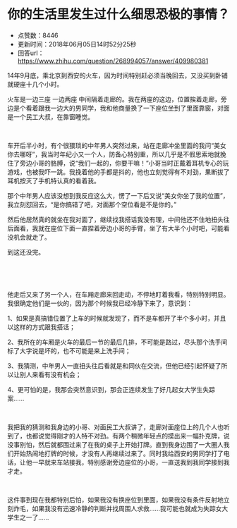 # 你的生活里发生过什么细思恐极的事情？
- 点赞数：8446
- 更新时间：2018年06月05日14时52分25秒
- 回答url：https://www.zhihu.com/question/268994057/answer/409980381
<body>
 <p data-pid="Kbo44AKf">14年9月底，乘北京到西安的火车，因为时间特别赶必须当晚回去，又没买到卧铺就硬座十几个小时。</p>
 <p data-pid="i1DYRD2c">火车是一边三座 一边两座 中间隔着走廊的。我在两座的这边，位置挨着走廊，旁边是个看着跟我一边大的男同学，我和他商量换了一下座位坐到了里面靠窗，对面是一个民工大叔，在靠窗睡觉。</p>
 <p class="ztext-empty-paragraph"><br></p>
 <p data-pid="m9IjWhxB">车开后半小时，有个很猥琐的中年男人突然过来，站在走廊冲坐里面的我问“美女你去哪呀”，我当时年纪小又一个人，防备心特别重，所以几乎是不假思索地就挽住了旁边小哥的胳膊，说“我们一起的，你要干嘛！”小哥当时正戴着耳机专心的玩游戏，也被我吓一跳。我挽着他的手都是抖的，他也立刻觉得有不对劲，果断拔了耳机按灭了手机特认真的看着我。</p>
 <p data-pid="J0m4QEM8">那个中年男人应该没想到我反应这么大，愣了一下后又说“美女你坐了我的位置”，我立刻怼回去，“是你搞错了吧，对面那个空位看是不是你的。”</p>
 <p data-pid="GBLcT6ET">然后他居然真的就坐在我对面了，继续找我搭话我没有理，中间他还不住地扭头往后面看，我就在座位下面一直捏着旁边小哥的手臂，坐了有大半个小时吧，可能看没机会就走了。</p>
 <p data-pid="hoQJOplx">到这还没完。</p>
 <p class="ztext-empty-paragraph"><br></p>
 <p class="ztext-empty-paragraph"><br></p>
 <p data-pid="8Bh9r8li">他走后又来了另一个人，在车厢走廊来回走动，不停地盯着我看，特别特别明显。我很确定他们是一伙的，因为那个时候我已经冷静下来了，意识到：</p>
 <p data-pid="qpFyvLL1">1、如果是真搞错位置了上车的时候就发现了，而不是车都开了半个多小时，并且以这样的方式跟我搭话；</p>
 <p data-pid="yoK0di_7">2、我所在的车厢是火车的最后一节的最后几排，不可能是路过，尽头那个洗手间标了大字说是坏的，也不可能是来上洗手间；</p>
 <p data-pid="yThR84cD">3、我猜测，中年男人一直扭头往后看就是和同伙在交流，但他已经引起怀疑了所以让别人来看有没有机会；</p>
 <p data-pid="ZxqGRtlA">4、更可怕的是，我那会突然意识到，那会正连续发生了好几起女大学生失踪案......</p>
 <p class="ztext-empty-paragraph"><br></p>
 <p data-pid="J1ZAG30w">我把我的猜测和我身边的小哥、对面民工大叔讲了，走廊对面座位上的几个人也听到了，也都说觉得刚才的人特不对劲。有两个稍微年轻点的摸出来一幅扑克牌，说没事别怕，然后就都围过来了在我的桌子上开始打牌。直到我身边围了一大圈人我们开始热闹地打牌的时候，才没有人再继续过来了。同时我给西安的男同学打了电话，让他一早就来车站接我，特别感谢旁边座位的小哥，一直送我到我同学接到我才走。</p>
 <p class="ztext-empty-paragraph"><br></p>
 <p data-pid="JkTGrowL">这件事到现在我都特别后怕，如果我没有换座位到里面，如果我没有条件反射地立刻炸毛，如果我没有迅速冷静的判断并找周围人求救......我可能也就成为失踪女大学生之一了......</p>
</body>